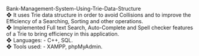 Bank-Management-System-Using-Trie-Data-Structure<br>
❖ It uses Trie data structure in order to avoid Collisions and to improve the Efficiency of a Searching,  Sorting and other operations.  
❖ Implemented Full text Search, Auto-Complete and Spell checker features of a Trie to bring efficiency in  this application.  
❖ Languages: - C++, SQL.  
❖ Tools used: - XAMPP, phpMyAdmin.
